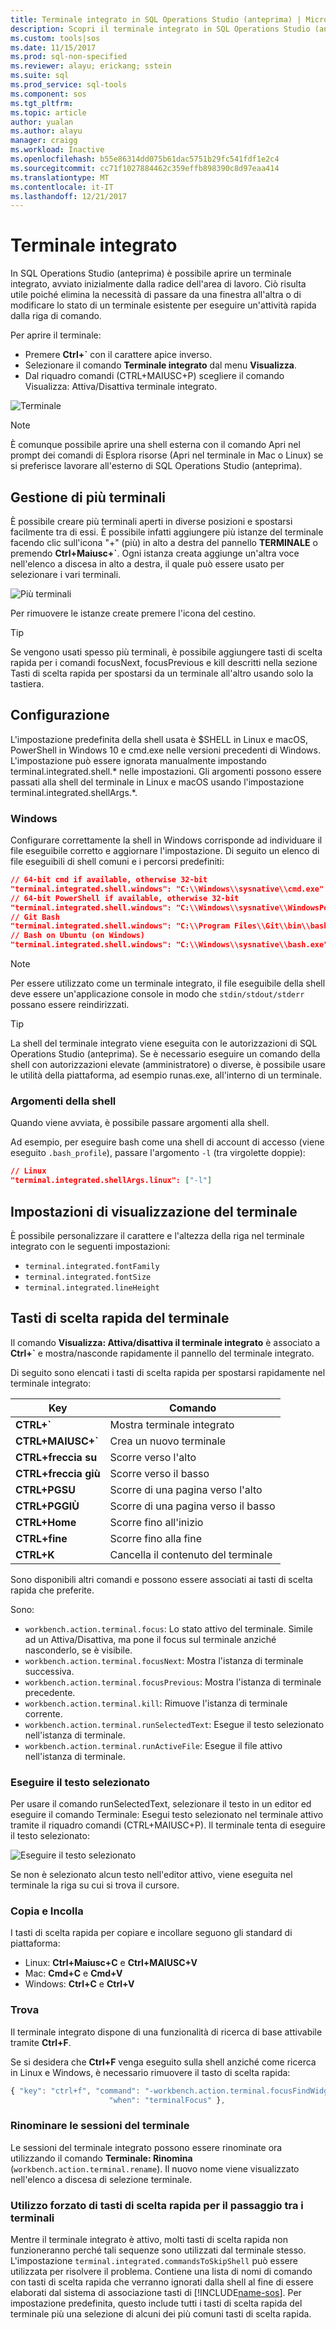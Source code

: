 ```yaml
---
title: Terminale integrato in SQL Operations Studio (anteprima) | Microsoft Docs
description: Scopri il terminale integrato in SQL Operations Studio (anteprima).
ms.custom: tools|sos
ms.date: 11/15/2017
ms.prod: sql-non-specified
ms.reviewer: alayu; erickang; sstein
ms.suite: sql
ms.prod_service: sql-tools
ms.component: sos
ms.tgt_pltfrm: 
ms.topic: article
author: yualan
ms.author: alayu
manager: craigg
ms.workload: Inactive
ms.openlocfilehash: b55e86314dd075b61dac5751b29fc541fdf1e2c4
ms.sourcegitcommit: cc71f1027884462c359effb898390c8d97eaa414
ms.translationtype: MT
ms.contentlocale: it-IT
ms.lasthandoff: 12/21/2017
---
```

# <a name="integrated-terminal"></a>Terminale integrato

In SQL Operations Studio (anteprima) è possibile aprire un terminale integrato, avviato inizialmente dalla radice dell'area di lavoro. Ciò risulta utile poiché elimina la necessità di passare da una finestra all'altra o di modificare lo stato di un terminale esistente per eseguire un'attività rapida dalla riga di comando.

Per aprire il terminale:

* Premere **Ctrl+`** con il carattere apice inverso.
* Selezionare il comando **Terminale integrato** dal menu **Visualizza**.
* Dal riquadro comandi (CTRL+MAIUSC+P) scegliere il comando Visualizza: Attiva/Disattiva terminale integrato.

![Terminale](media/integrated-terminal/terminal-screen.png)

> [!NOTE]
> È comunque possibile aprire una shell esterna con il comando Apri nel prompt dei comandi di Esplora risorse (Apri nel terminale in Mac o Linux) se si preferisce lavorare all'esterno di SQL Operations Studio (anteprima).

## <a name="managing-multiple-terminals"></a>Gestione di più terminali

È possibile creare più terminali aperti in diverse posizioni e spostarsi facilmente tra di essi. È possibile infatti aggiungere più istanze del terminale facendo clic sull'icona "+" (più) in alto a destra del pannello **TERMINALE** o premendo **Ctrl+Maiusc+`**. Ogni istanza creata aggiunge un'altra voce nell'elenco a discesa in alto a destra, il quale può essere usato per selezionare i vari terminali.

![Più terminali](media/integrated-terminal/terminal-multiple-instances.png)

Per rimuovere le istanze create premere l'icona del cestino.

> [!TIP]
> Se vengono usati spesso più terminali, è possibile aggiungere tasti di scelta rapida per i comandi focusNext, focusPrevious e kill descritti nella sezione Tasti di scelta rapida per spostarsi da un terminale all'altro usando solo la tastiera.

## <a name="configuration"></a>Configurazione

L'impostazione predefinita della shell usata è $SHELL in Linux e macOS, PowerShell in Windows 10 e cmd.exe nelle versioni precedenti di Windows. L'impostazione può essere ignorata manualmente impostando terminal.integrated.shell.* nelle impostazioni. Gli argomenti possono essere passati alla shell del terminale in Linux e macOS usando l'impostazione terminal.integrated.shellArgs.*.

### <a name="windows"></a>Windows

Configurare correttamente la shell in Windows corrisponde ad individuare il file eseguibile corretto e aggiornare l'impostazione. Di seguito un elenco di file eseguibili di shell comuni e i percorsi predefiniti:

```json
// 64-bit cmd if available, otherwise 32-bit
"terminal.integrated.shell.windows": "C:\\Windows\\sysnative\\cmd.exe"
// 64-bit PowerShell if available, otherwise 32-bit
"terminal.integrated.shell.windows": "C:\\Windows\\sysnative\\WindowsPowerShell\\v1.0\\powershell.exe"
// Git Bash
"terminal.integrated.shell.windows": "C:\\Program Files\\Git\\bin\\bash.exe"
// Bash on Ubuntu (on Windows)
"terminal.integrated.shell.windows": "C:\\Windows\\sysnative\\bash.exe"
```

> [!NOTE]
> Per essere utilizzato come un terminale integrato, il file eseguibile della shell deve essere un'applicazione console in modo che `stdin/stdout/stderr` possano essere reindirizzati.

> [!TIP]
> La shell del terminale integrato viene eseguita con le autorizzazioni di SQL Operations Studio (anteprima). Se è necessario eseguire un comando della shell con autorizzazioni elevate (amministratore) o diverse, è possibile usare le utilità della piattaforma, ad esempio runas.exe, all'interno di un terminale.

### <a name="shell-arguments"></a>Argomenti della shell

Quando viene avviata, è possibile passare argomenti alla shell.

Ad esempio, per eseguire bash come una shell di account di accesso (viene eseguito `.bash_profile`), passare l'argomento `-l` (tra virgolette doppie):

```json
// Linux
"terminal.integrated.shellArgs.linux": ["-l"]
```

## <a name="terminal-display-settings"></a>Impostazioni di visualizzazione del terminale

È possibile personalizzare il carattere e l'altezza della riga nel terminale integrato con le seguenti impostazioni:

* `terminal.integrated.fontFamily`
* `terminal.integrated.fontSize`
* `terminal.integrated.lineHeight`

## <a id="key-bindings"></a>Tasti di scelta rapida del terminale

Il comando **Visualizza: Attiva/disattiva il terminale integrato** è associato a **Ctrl+`** e mostra/nasconde rapidamente il pannello del terminale integrato.

Di seguito sono elencati i tasti di scelta rapida per spostarsi rapidamente nel terminale integrato:

Key|Comando
---|---
**CTRL+`**|Mostra terminale integrato
**CTRL+MAIUSC+`**|Crea un nuovo terminale
**CTRL+freccia su**|Scorre verso l'alto
**CTRL+freccia giù**|Scorre verso il basso
**CTRL+PGSU**|Scorre di una pagina verso l'alto
**CTRL+PGGIÙ**|Scorre di una pagina verso il basso
**CTRL+Home**|Scorre fino all'inizio
**CTRL+fine**|Scorre fino alla fine
**CTRL+K**|Cancella il contenuto del terminale

Sono disponibili altri comandi e possono essere associati ai tasti di scelta rapida che preferite.

Sono:

* `workbench.action.terminal.focus`: Lo stato attivo del terminale. Simile ad un Attiva/Disattiva, ma pone il focus sul terminale anziché nasconderlo, se è visibile.
* `workbench.action.terminal.focusNext`: Mostra l'istanza di terminale successiva.
* `workbench.action.terminal.focusPrevious`: Mostra l'istanza di terminale precedente.
* `workbench.action.terminal.kill`: Rimuove l'istanza di terminale corrente.
* `workbench.action.terminal.runSelectedText`: Esegue il testo selezionato nell'istanza di terminale.
* `workbench.action.terminal.runActiveFile`: Esegue il file attivo nell'istanza di terminale.

### <a name="run-selected-text"></a>Eseguire il testo selezionato

Per usare il comando runSelectedText, selezionare il testo in un editor ed eseguire il comando Terminale: Esegui testo selezionato nel terminale attivo tramite il riquadro comandi (CTRL+MAIUSC+P). Il terminale tenta di eseguire il testo selezionato:

![Eseguire il testo selezionato](media/integrated-terminal/terminal_run_selected.png)

Se non è selezionato alcun testo nell'editor attivo, viene eseguita nel terminale la riga su cui si trova il cursore.

### <a name="copy--paste"></a>Copia e Incolla

I tasti di scelta rapida per copiare e incollare seguono gli standard di piattaforma:

* Linux: **Ctrl+Maiusc+C** e **Ctrl+MAIUSC+V**
* Mac: **Cmd+C** e **Cmd+V**
* Windows: **Ctrl+C** e **Ctrl+V**

### <a name="find"></a>Trova

Il terminale integrato dispone di una funzionalità di ricerca di base attivabile tramite **Ctrl+F**.

Se si desidera che **Ctrl+F** venga eseguito sulla shell anziché come ricerca in Linux e Windows, è necessario rimuovere il tasto di scelta rapida:

```js
{ "key": "ctrl+f", "command": "-workbench.action.terminal.focusFindWidget",
                      "when": "terminalFocus" },
```

### <a name="rename-terminal-sessions"></a>Rinominare le sessioni del terminale

Le sessioni del terminale integrato possono essere rinominate ora utilizzando il comando **Terminale: Rinomina** (`workbench.action.terminal.rename`). Il nuovo nome viene visualizzato nell'elenco a discesa di selezione terminale.

### <a name="forcing-key-bindings-to-pass-through-the-terminal"></a>Utilizzo forzato di tasti di scelta rapida per il passaggio tra i terminali

Mentre il terminale integrato è attivo, molti tasti di scelta rapida non funzioneranno perché tali sequenze sono utilizzati dal terminale stesso. L'impostazione `terminal.integrated.commandsToSkipShell` può essere utilizzata per risolvere il problema. Contiene una lista di nomi di comando con tasti di scelta rapida che verranno ignorati dalla shell al fine di essere elaborati dal sistema di associazione tasti di [!INCLUDE[name-sos](../includes/name-sos-short.md)]. Per impostazione predefinita, questo include tutti i tasti di scelta rapida del terminale più una selezione di alcuni dei più comuni tasti di scelta rapida.
